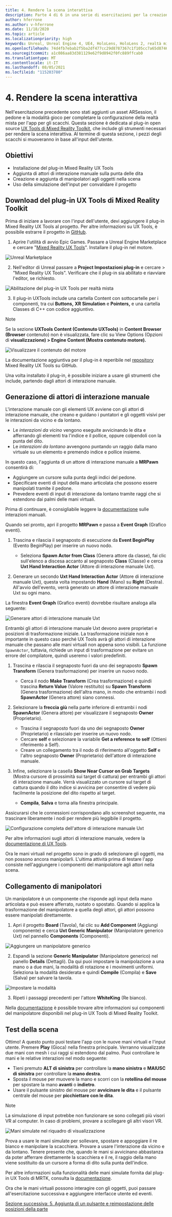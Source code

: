 ```yaml
---
title: 4. Rendere la scena interattiva
description: Parte 4 di 6 in una serie di esercitazioni per la creazione di un'app per gli scacchi con Unreal Engine 4 e il plug-in UX Tools di Mixed Reality Toolkit
author: hferrone
ms.author: v-hferrone
ms.date: 11/18/2020
ms.topic: article
ms.localizationpriority: high
keywords: Unreal, Unreal Engine 4, UE4, HoloLens, HoloLens 2, realtà mista, esercitazione, guida introduttiva, mrtk, uxt, UX Tools, documentazione, visore VR realtà mista, visore VR di windows mixed reality, visore per realtà virtuale
ms.openlocfilehash: 74d4fb7ebab2f5ba2df477cc29d8787367c1f105cc7a65d87460ac1e033b0fbb
ms.sourcegitcommit: a1c086aa83d381129e62f9d8942f0fc889ffcab0
ms.translationtype: MT
ms.contentlocale: it-IT
ms.lasthandoff: 08/05/2021
ms.locfileid: "115203780"
---
```

# <a name="4-making-your-scene-interactive"></a>4. Rendere la scena interattiva

Nell'esercitazione precedente sono stati aggiunti un asset ARSession, il pedone e la modalità gioco per completare la configurazione della realtà mista per l'app per gli scacchi. Questa sezione è dedicata al plug-in open source [UX Tools di Mixed Reality Toolkit](https://github.com/microsoft/MixedReality-UXTools-Unreal), che include gli strumenti necessari per rendere la scena interattiva. Al termine di questa sezione, i pezzi degli scacchi si muoveranno in base all'input dell'utente.

## <a name="objectives"></a>Obiettivi

* Installazione del plug-in Mixed Reality UX Tools
* Aggiunta di attori di interazione manuale sulla punta delle dita
* Creazione e aggiunta di manipolatori agli oggetti nella scena
* Uso della simulazione dell'input per convalidare il progetto

## <a name="downloading-the-mixed-reality-ux-tools-plugin"></a>Download del plug-in UX Tools di Mixed Reality Toolkit
Prima di iniziare a lavorare con l'input dell'utente, devi aggiungere il plug-in Mixed Reality UX Tools al progetto. Per altre informazioni su UX Tools, è possibile estrarre il progetto in [GitHub](https://aka.ms/uxt-unreal).

1. Aprire l'utilità di avvio Epic Games. Passare a Unreal Engine Marketplace e cercare "[Mixed Reality UX Tools](https://www.unrealengine.com/marketplace/en-US/product/mixed-reality-ux-tools)". Installare il plug-in nel motore.

![Unreal Marketplace](images/unreal-uxt/2-uxt-plugin.PNG)

2. Nell'editor di Unreal passare a **Project Impostazioni plug-in** e cercare  >   "Mixed Reality UX Tools". Verificare che il plug-in sia abilitato e riavviare l'editor, se richiesto.

![Abilitazione del plug-in UX Tools per realtà mista](images/unreal-uxt/2-enable-uxt.PNG)

3.  Il plug-in UXTools include una cartella Content con sottocartelle per i componenti, tra cui **Buttons,** **XR Simulation** e **Pointers,** e una cartella Classes di C++ con codice aggiuntivo.  

> [!NOTE]
> Se la sezione **UXTools Content (Contenuto UXTools)** in **Content Browser (Browser** contenuto) non è visualizzata, fare clic su View Options (Opzioni di **visualizzazione) > Engine Content (Mostra contenuto motore).**

![Visualizzare il contenuto del motore](images/unreal-uxt/4-showenginecontent.PNG)

La documentazione aggiuntiva per il plug-in è reperibile nel [repository](https://aka.ms/uxt-unreal) Mixed Reality UX Tools su GitHub.

Una volta installato il plug-in, è possibile iniziare a usare gli strumenti che include, partendo dagli attori di interazione manuale.

## <a name="spawning-hand-interaction-actors"></a>Generazione di attori di interazione manuale

L'interazione manuale con gli elementi UX avviene con gli attori di interazione manuale, che creano e guidano i puntatori e gli oggetti visivi per le interazioni da vicino e da lontano.
- Le *interazioni da vicino* vengono eseguite avvicinando le dita e afferrando gli elementi tra l'indice e il pollice, oppure colpendoli con la punta del dito.
- Le *interazioni da lontano* avvengono puntando un raggio dalla mano virtuale su un elemento e premendo indice e pollice insieme.

In questo caso, l'aggiunta di un attore di interazione manuale a **MRPawn** consentirà di:
- Aggiungere un cursore sulla punta degli indici del pedone.
- Specificare eventi di input della mano articolata che possono essere manipolati tramite il pedone.
- Prevedere eventi di input di interazione da lontano tramite raggi che si estendono dai palmi delle mani virtuali.

Prima di continuare, è consigliabile leggere la [documentazione](https://microsoft.github.io/MixedReality-UXTools-Unreal/Docs/HandInteraction.html) sulle interazioni manuali.

Quando sei pronto, apri il progetto **MRPawn** e passa a **Event Graph** (Grafico eventi).

1. Trascina e rilascia il segnaposto di esecuzione da **Event BeginPlay** (Evento BeginPlay) per inserire un nuovo nodo.
    * Seleziona **Spawn Actor from Class** (Genera attore da classe), fai clic sull'elenco a discesa accanto al segnaposto **Class** (Classe) e cerca **Uxt Hand Interaction Actor** (Attore di interazione manuale Uxt).  

2. Generare un secondo **Uxt Hand Interaction Actor** (Attore di interazione manuale Uxt), questa volta impostando **Hand** (Mano) su **Right** (Destra). All'avvio dell'evento, verrà generato un attore di interazione manuale Uxt su ogni mano.

La finestra **Event Graph** (Grafico eventi) dovrebbe risultare analoga alla seguente:

![Generare attori di interazione manuale Uxt](images/unreal-uxt/4-spawnactor.PNG)

Entrambi gli attori di interazione manuale Uxt devono avere proprietari e posizioni di trasformazione iniziale. La trasformazione iniziale non è importante in questo caso perché UX Tools avrà gli attori di interazione manuale che passano alle mani virtuali non appena sono visibili. La funzione `SpawnActor`, tuttavia, richiede un input di trasformazione per evitare un errore del compilatore, quindi useremo i valori predefiniti.

1. Trascina e rilascia il segnaposto fuori da uno dei segnaposto **Spawn Transform** (Genera trasformazione) per inserire un nuovo nodo.
    * Cerca il nodo **Make Transform** (Crea trasformazione) e quindi trascina **Return Value** (Valore restituito) su **Spawn Transform** (Genera trasformazione) dell'altra mano, in modo che entrambi i nodi **SpawnActor** (Genera attore) siano connessi.

2.  Selezionare la **freccia giù** nella parte inferiore di entrambi i nodi **SpawnActor** (Genera attore) per visualizzare il segnaposto **Owner** (Proprietario).    
    * Trascina il segnaposto fuori da uno dei segnaposto **Owner** (Proprietario) e rilascialo per inserire un nuovo nodo.
    * Cercare **self** e selezionare la variabile **Get a reference to self** (Ottieni riferimento a Self).
    * Creare un collegamento tra il nodo di riferimento all'oggetto **Self** e l'altro segnaposto **Owner** (Proprietario) dell'attore di interazione manuale.
3. Infine, selezionare la casella **Show Near Cursor on Grab Targets** (Mostra cursore di prossimità sui target di cattura) per entrambi gli attori di interazione manuale. Verrà visualizzato un cursore sul target di cattura quando il dito indice si avvicina per consentire di vedere più facilmente la posizione del dito rispetto al target.
    * **Compila**, **Salva** e torna alla finestra principale.

Assicurarsi che le connessioni corrispondano allo screenshot seguente, ma trascinare liberamente i nodi per rendere più leggibile il progetto.

![Configurazione completa dell'attore di interazione manuale Uxt](images/unreal-uxt/4-fingerptrs.PNG)

Per altre informazioni sugli attori di interazione manuale, vedere la [documentazione di UX Tools](https://microsoft.github.io/MixedReality-UXTools-Unreal/Docs/HandInteraction.html).

Ora le mani virtuali nel progetto sono in grado di selezionare gli oggetti, ma non possono ancora manipolarli. L'ultima attività prima di testare l'app consiste nell'aggiungere i componenti del manipolatore agli attori nella scena.

## <a name="attaching-manipulators"></a>Collegamento di manipolatori

Un manipolatore è un componente che risponde agli input della mano articolata e può essere afferrato, ruotato o spostato. Quando si applica la trasformazione del manipolatore a quella degli attori, gli attori possono essere manipolati direttamente.

1. Apri il progetto **Board** (Tavola), fai clic su **Add Component** (Aggiungi componente) e cerca **Uxt Generic Manipulator** (Manipolatore generico Uxt) nel pannello **Components** (Componenti).

![Aggiungere un manipolatore generico](images/unreal-uxt/4-addmanip.PNG)

2. Espandi la sezione **Generic Manipulator** (Manipolatore generico) nel panello **Details** (Dettagli). Da qui puoi impostare la manipolazione a una mano o a due mani, la modalità di rotazione e i movimenti uniformi. Seleziona la modalità desiderata e quindi **Compile** (Compila) e **Save** (Salva) per salvare la tavola.

![Impostare la modalità](images/unreal-uxt/4-setrotmode.PNG)

3. Ripeti i passaggi precedenti per l'attore **WhiteKing** (Re bianco).

Nella [documentazione](https://microsoft.github.io/MixedReality-UXTools-Unreal/Docs/Manipulator.html) è possibile trovare altre informazioni sui componenti del manipolatore disponibili nel plug-in UX Tools di Mixed Reality Toolkit.

## <a name="testing-the-scene"></a>Test della scena

Ottimo! A questo punto puoi testare l'app con le nuove mani virtuali e l'input utente. Premere **Play** (Gioca) nella finestra principale. Verranno visualizzate due mani con mesh i cui raggi si estendono dal palmo. Puoi controllare le mani e le relative interazioni nel modo seguente:
- Tieni premuto **ALT di sinistra** per controllare la **mano sinistra** e **MAIUSC di sinistra** per controllare la **mano destra**.
- Sposta il mouse per muovere la mano e scorri con la **rotellina del mouse** per spostare la mano **avanti** o **indietro**.
- Usare il pulsante sinistro del mouse per **avvicinare le dita** e il pulsante centrale del mouse per **picchiettare con le dita**.

> [!NOTE]
> La simulazione di input potrebbe non funzionare se sono collegati più visori VR al computer. In caso di problemi, provare a scollegare gli altri visori VR.

![Mani simulate nel riquadro di visualizzazione](images/unreal-uxt/4-handsim.PNG)

Prova a usare le mani simulate per sollevare, spostare e appoggiare il re bianco e manipolare la scacchiera. Provare a usare l'interazione da vicino e da lontano. Tenere presente che, quando le mani si avvicinano abbastanza da poter afferrare direttamente la scacchiera e il re, il raggio della mano viene sostituito da un cursore a forma di dito sulla punta dell'indice.

Per altre informazioni sulla funzionalità delle mani simulate fornita dal plug-in UX Tools di MRTK, consulta la [documentazione](https://microsoft.github.io/MixedReality-UXTools-Unreal/Docs/InputSimulation.html).

Ora che le mani virtuali possono interagire con gli oggetti, puoi passare all'esercitazione successiva e aggiungere interfacce utente ed eventi.

[Sezione successiva: 5. Aggiunta di un pulsante e reimpostazione delle posizioni della parte](unreal-uxt-ch5.md)
